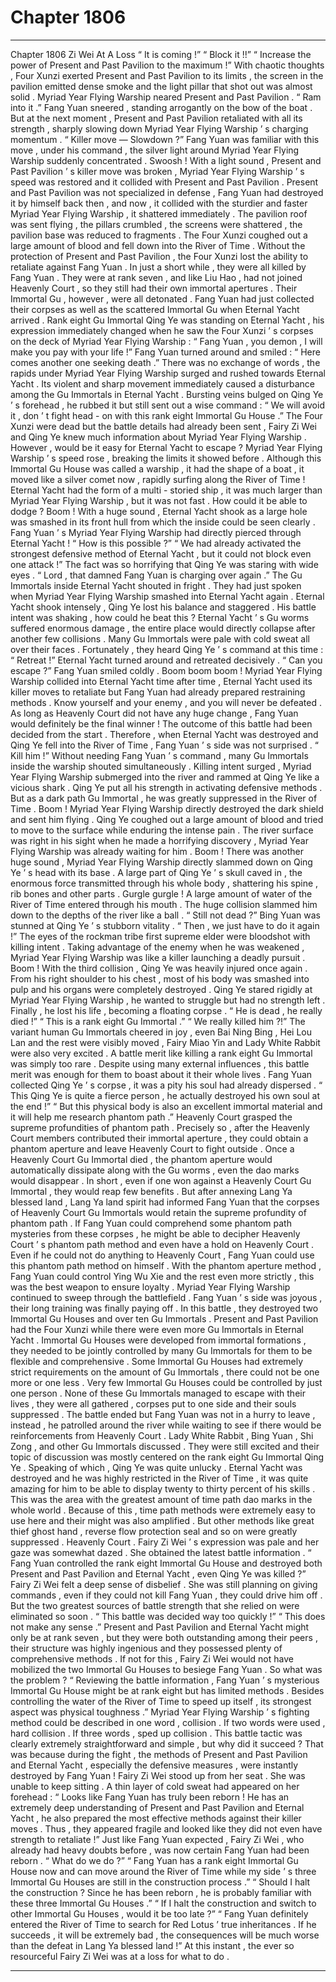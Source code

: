 
# Chapter 1806


---

Chapter 1806 Zi Wei At A Loss
“ It is coming !”
“ Block it !!”
“ Increase the power of Present and Past Pavilion to the maximum !”
With chaotic thoughts , Four Xunzi exerted Present and Past Pavilion to its limits , the screen in the pavilion emitted dense smoke and the light pillar that shot out was almost solid .
Myriad Year Flying Warship neared Present and Past Pavilion .
“ Ram into it .” Fang Yuan sneered , standing arrogantly on the bow of the boat .
But at the next moment , Present and Past Pavilion retaliated with all its strength , sharply slowing down Myriad Year Flying Warship ’ s charging momentum .
“ Killer move — Slowdown ?” Fang Yuan was familiar with this move , under his command , the silver light around Myriad Year Flying Warship suddenly concentrated .
Swoosh !
With a light sound , Present and Past Pavilion ’ s killer move was broken , Myriad Year Flying Warship ’ s speed was restored and it collided with Present and Past Pavilion .
Present and Past Pavilion was not specialized in defense , Fang Yuan had destroyed it by himself back then , and now , it collided with the sturdier and faster Myriad Year Flying Warship , it shattered immediately .
The pavilion roof was sent flying , the pillars crumbled , the screens were shattered , the pavilion base was reduced to fragments .
The Four Xunzi coughed out a large amount of blood and fell down into the River of Time .
Without the protection of Present and Past Pavilion , the Four Xunzi lost the ability to retaliate against Fang Yuan . In just a short while , they were all killed by Fang Yuan .
They were at rank seven , and like Liu Hao , had not joined Heavenly Court , so they still had their own immortal apertures .
Their Immortal Gu , however , were all detonated .
Fang Yuan had just collected their corpses as well as the scattered Immortal Gu when Eternal Yacht arrived .
Rank eight Gu Immortal Qing Ye was standing on Eternal Yacht , his expression immediately changed when he saw the Four Xunzi ’ s corpses on the deck of Myriad Year Flying Warship : “ Fang Yuan , you demon , I will make you pay with your life !”
Fang Yuan turned around and smiled : “ Here comes another one seeking death .”
There was no exchange of words , the rapids under Myriad Year Flying Warship surged and rushed towards Eternal Yacht .
Its violent and sharp movement immediately caused a disturbance among the Gu Immortals in Eternal Yacht .
Bursting veins bulged on Qing Ye ’ s forehead , he rubbed it but still sent out a wise command : “ We will avoid it , don ’ t fight head - on with this rank eight Immortal Gu House .”
The Four Xunzi were dead but the battle details had already been sent , Fairy Zi Wei and Qing Ye knew much information about Myriad Year Flying Warship .
However , would be it easy for Eternal Yacht to escape ?
Myriad Year Flying Warship ’ s speed rose , breaking the limits it showed before .
Although this Immortal Gu House was called a warship , it had the shape of a boat , it moved like a silver comet now , rapidly surfing along the River of Time !
Eternal Yacht had the form of a multi - storied ship , it was much larger than Myriad Year Flying Warship , but it was not fast . How could it be able to dodge ?
Boom !
With a huge sound , Eternal Yacht shook as a large hole was smashed in its front hull from which the inside could be seen clearly .
Fang Yuan ’ s Myriad Year Flying Warship had directly pierced through Eternal Yacht !
“ How is this possible ?”
“ We had already activated the strongest defensive method of Eternal Yacht , but it could not block even one attack !”
The fact was so horrifying that Qing Ye was staring with wide eyes .
“ Lord , that damned Fang Yuan is charging over again .” The Gu Immortals inside Eternal Yacht shouted in fright .
They had just spoken when Myriad Year Flying Warship smashed into Eternal Yacht again .
Eternal Yacht shook intensely , Qing Ye lost his balance and staggered . His battle intent was shaking , how could he beat this ?
Eternal Yacht ’ s Gu worms suffered enormous damage , the entire place would directly collapse after another few collisions .
Many Gu Immortals were pale with cold sweat all over their faces . Fortunately , they heard Qing Ye ’ s command at this time : “ Retreat !”
Eternal Yacht turned around and retreated decisively .
“ Can you escape ?” Fang Yuan smiled coldly .
Boom boom boom !
Myriad Year Flying Warship collided into Eternal Yacht time after time , Eternal Yacht used its killer moves to retaliate but Fang Yuan had already prepared restraining methods .
Know yourself and your enemy , and you will never be defeated .
As long as Heavenly Court did not have any huge change , Fang Yuan would definitely be the final winner !
The outcome of this battle had been decided from the start .
Therefore , when Eternal Yacht was destroyed and Qing Ye fell into the River of Time , Fang Yuan ’ s side was not surprised .
“ Kill him !” Without needing Fang Yuan ’ s command , many Gu Immortals inside the warship shouted simultaneously .
Killing intent surged , Myriad Year Flying Warship submerged into the river and rammed at Qing Ye like a vicious shark .
Qing Ye put all his strength in activating defensive methods .
But as a dark path Gu Immortal , he was greatly suppressed in the River of Time .
Boom !
Myriad Year Flying Warship directly destroyed the dark shield and sent him flying .
Qing Ye coughed out a large amount of blood and tried to move to the surface while enduring the intense pain .
The river surface was right in his sight when he made a horrifying discovery , Myriad Year Flying Warship was already waiting for him .
Boom !
There was another huge sound , Myriad Year Flying Warship directly slammed down on Qing Ye ’ s head with its base .
A large part of Qing Ye ’ s skull caved in , the enormous force transmitted through his whole body , shattering his spine , rib bones and other parts .
Gurgle gurgle !
A large amount of water of the River of Time entered through his mouth .
The huge collision slammed him down to the depths of the river like a ball .
“ Still not dead ?” Bing Yuan was stunned at Qing Ye ’ s stubborn vitality .
“ Then , we just have to do it again !” The eyes of the rockman tribe first supreme elder were bloodshot with killing intent .
Taking advantage of the enemy when he was weakened , Myriad Year Flying Warship was like a killer launching a deadly pursuit .
Boom !
With the third collision , Qing Ye was heavily injured once again .
From his right shoulder to his chest , most of his body was smashed into pulp and his organs were completely destroyed .
Qing Ye stared rigidly at Myriad Year Flying Warship , he wanted to struggle but had no strength left .
Finally , he lost his life , becoming a floating corpse .
“ He is dead , he really died !”
“ This is a rank eight Gu Immortal .”
“ We really killed him ?!”
The variant human Gu Immortals cheered in joy , even Bai Ning Bing , Hei Lou Lan and the rest were visibly moved , Fairy Miao Yin and Lady White Rabbit were also very excited .
A battle merit like killing a rank eight Gu Immortal was simply too rare . Despite using many external influences , this battle merit was enough for them to boast about it their whole lives .
Fang Yuan collected Qing Ye ’ s corpse , it was a pity his soul had already dispersed .
“ This Qing Ye is quite a fierce person , he actually destroyed his own soul at the end !”
“ But this physical body is also an excellent immortal material and it will help me research phantom path .”
Heavenly Court grasped the supreme profundities of phantom path .
Precisely so , after the Heavenly Court members contributed their immortal aperture , they could obtain a phantom aperture and leave Heavenly Court to fight outside .
Once a Heavenly Court Gu Immortal died , the phantom aperture would automatically dissipate along with the Gu worms , even the dao marks would disappear .
In short , even if one won against a Heavenly Court Gu Immortal , they would reap few benefits .
But after annexing Lang Ya blessed land , Lang Ya land spirit had informed Fang Yuan that the corpses of Heavenly Court Gu Immortals would retain the supreme profundity of phantom path . If Fang Yuan could comprehend some phantom path mysteries from these corpses , he might be able to decipher Heavenly Court ’ s phantom path method and even have a hold on Heavenly Court .
Even if he could not do anything to Heavenly Court , Fang Yuan could use this phantom path method on himself .
With the phantom aperture method , Fang Yuan could control Ying Wu Xie and the rest even more strictly , this was the best weapon to ensure loyalty .
Myriad Year Flying Warship continued to sweep through the battlefield .
Fang Yuan ’ s side was joyous , their long training was finally paying off . In this battle , they destroyed two Immortal Gu Houses and over ten Gu Immortals .
Present and Past Pavilion had the Four Xunzi while there were even more Gu Immortals in Eternal Yacht .
Immortal Gu Houses were developed from immortal formations , they needed to be jointly controlled by many Gu Immortals for them to be flexible and comprehensive . Some Immortal Gu Houses had extremely strict requirements on the amount of Gu Immortals , there could not be one more or one less .
Very few Immortal Gu Houses could be controlled by just one person .
None of these Gu Immortals managed to escape with their lives , they were all gathered , corpses put to one side and their souls suppressed .
The battle ended but Fang Yuan was not in a hurry to leave , instead , he patrolled around the river while waiting to see if there would be reinforcements from Heavenly Court .
Lady White Rabbit , Bing Yuan , Shi Zong , and other Gu Immortals discussed . They were still excited and their topic of discussion was mostly centered on the rank eight Gu Immortal Qing Ye .
Speaking of which , Qing Ye was quite unlucky .
Eternal Yacht was destroyed and he was highly restricted in the River of Time , it was quite amazing for him to be able to display twenty to thirty percent of his skills .
This was the area with the greatest amount of time path dao marks in the whole world .
Because of this , time path methods were extremely easy to use here and their might was also amplified . But other methods like great thief ghost hand , reverse flow protection seal and so on were greatly suppressed .
Heavenly Court .
Fairy Zi Wei ’ s expression was pale and her gaze was somewhat dazed .
She obtained the latest battle information .
“ Fang Yuan controlled the rank eight Immortal Gu House and destroyed both Present and Past Pavilion and Eternal Yacht , even Qing Ye was killed ?”
Fairy Zi Wei felt a deep sense of disbelief .
She was still planning on giving commands , even if they could not kill Fang Yuan , they could drive him off .
But the two greatest sources of battle strength that she relied on were eliminated so soon .
“ This battle was decided way too quickly !”
“ This does not make any sense .”
Present and Past Pavilion and Eternal Yacht might only be at rank seven , but they were both outstanding among their peers , their structure was highly ingenious and they possessed plenty of comprehensive methods .
If not for this , Fairy Zi Wei would not have mobilized the two Immortal Gu Houses to besiege Fang Yuan .
So what was the problem ?
“ Reviewing the battle information , Fang Yuan ’ s mysterious Immortal Gu House might be at rank eight but has limited methods . Besides controlling the water of the River of Time to speed up itself , its strongest aspect was physical toughness .”
Myriad Year Flying Warship ’ s fighting method could be described in one word , collision .
If two words were used , hard collision .
If three words , sped up collision .
This battle tactic was clearly extremely straightforward and simple , but why did it succeed ?
That was because during the fight , the methods of Present and Past Pavilion and Eternal Yacht , especially the defensive measures , were instantly destroyed by Fang Yuan !
Fairy Zi Wei stood up from her seat .
She was unable to keep sitting .
A thin layer of cold sweat had appeared on her forehead : “ Looks like Fang Yuan has truly been reborn ! He has an extremely deep understanding of Present and Past Pavilion and Eternal Yacht , he also prepared the most effective methods against their killer moves . Thus , they appeared fragile and looked like they did not even have strength to retaliate !”
Just like Fang Yuan expected , Fairy Zi Wei , who already had heavy doubts before , was now certain Fang Yuan had been reborn .
“ What do we do ?”
“ Fang Yuan has a rank eight Immortal Gu House now and can move around the River of Time while my side ’ s three Immortal Gu Houses are still in the construction process .”
“ Should I halt the construction ? Since he has been reborn , he is probably familiar with these three Immortal Gu Houses .”
“ If I halt the construction and switch to other Immortal Gu Houses , would it be too late ?”
“ Fang Yuan definitely entered the River of Time to search for Red Lotus ’ true inheritances . If he succeeds , it will be extremely bad , the consequences will be much worse than the defeat in Lang Ya blessed land !”
At this instant , the ever so resourceful Fairy Zi Wei was at a loss for what to do .

---


